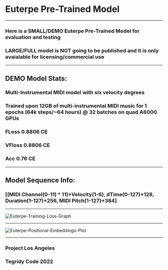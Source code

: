 # Euterpe Pre-Trained Model

***

### Here is a SMALL/DEMO Euterpe Pre-Trained Model for evaluation and testing
### LARGE/FULL model is NOT going to be published and it is only avaialable for licensing/commercial use

***

## DEMO Model Stats:

### Multi-Instrumental MIDI model with six velocity degrees
### Trained upon 12GB of multi-instrumental MIDI music for 1 epochs (64k steps/~64 hours) @ 32 batches on quad A6000 GPUs
### FLoss 0.8806 CE
### VFloss 0.8806 CE
### Acc 0.76 CE

***

## Model Sequence Info:

### [(MIDI Channel(0-11) * 11)+Velocity(1-6), dTime(0-127)+128, Duration(1-127)+256, MIDI Pitch(1-127)+384]

***

![Euterpe-Training-Loss-Graph](https://user-images.githubusercontent.com/56325539/189494622-2d8a6342-aa3d-48e6-9cf6-6af24dcc3c9a.png)


***

![Euterpe-Positional-Embeddings-Plot](https://user-images.githubusercontent.com/56325539/189494625-efe9ae59-84f2-4f9d-a35e-fb0e649e1141.png)

***

### Project Los Angeles
### Tegridy Code 2022

